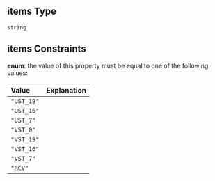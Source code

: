 ## items Type

`string`

## items Constraints

**enum**: the value of this property must be equal to one of the following values:

| Value      | Explanation |
| :--------- | :---------- |
| `"UST_19"` |             |
| `"UST_16"` |             |
| `"UST_7"`  |             |
| `"VST_0"`  |             |
| `"VST_19"` |             |
| `"VST_16"` |             |
| `"VST_7"`  |             |
| `"RCV"`    |             |
